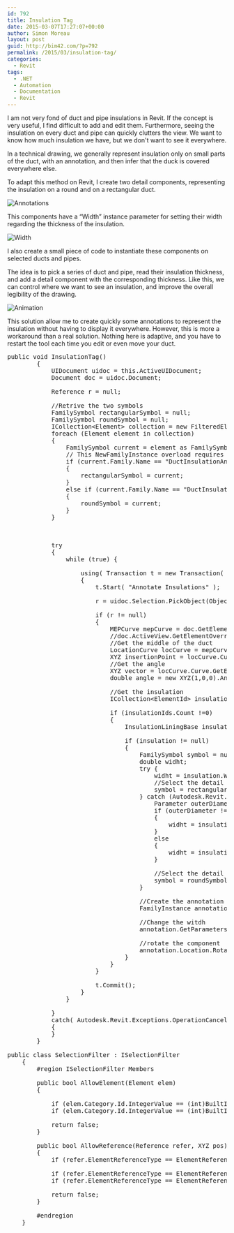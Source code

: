 ```yaml
---
id: 792
title: Insulation Tag
date: 2015-03-07T17:27:07+00:00
author: Simon Moreau
layout: post
guid: http://bim42.com/?p=792
permalink: /2015/03/insulation-tag/
categories:
  - Revit
tags:
  - .NET
  - Automation
  - Documentation
  - Revit
---
```

I am not very fond of duct and pipe insulations in Revit. If the concept is very useful, I find difficult to add and edit them. Furthermore, seeing the insulation on every duct and pipe can quickly clutters the view. We want to know how much insulation we have, but we don't want to see it everywhere.

In a technical drawing, we generally represent insulation only on small parts of the duct, with an annotation, and then infer that the duck is covered everywhere else.

To adapt this method on Revit, I create two detail components, representing the insulation on a round and on a rectangular duct.

![Annotations](http://bim42.com/wp-content/uploads/2015/03/Annotations.png)

This components have a &#8220;Width&#8221; instance parameter for setting their width regarding the thickness of the insulation.

![Width](http://bim42.com/wp-content/uploads/2015/03/Width.png)

I also create a small piece of code to instantiate these components on selected ducts and pipes.

The idea is to pick a series of duct and pipe, read their insulation thickness, and add a detail component with the corresponding thickness. Like this, we can control where we want to see an insulation, and improve the overall legibility of the drawing.

![Animation](http://bim42.com/wp-content/uploads/2015/03/Animation.gif)

This solution allow me to create quickly some annotations to represent the insulation without having to display it everywhere. However, this is more a workaround than a real solution. Nothing here is adaptive, and you have to restart the tool each time you edit or even move your duct.

<pre class="brush: csharp; title: ; notranslate" title="">public void InsulationTag()
		{
			UIDocument uidoc = this.ActiveUIDocument;
			Document doc = uidoc.Document;
			
			Reference r = null;
			
			//Retrive the two symbols
			FamilySymbol rectangularSymbol = null;
			FamilySymbol roundSymbol = null;
			ICollection&lt;Element&gt; collection = new FilteredElementCollector(doc).OfClass(typeof(FamilySymbol)).OfCategory(BuiltInCategory.OST_DetailComponents).ToElements();
			foreach (Element element in collection)
			{
				FamilySymbol current = element as FamilySymbol;
				// This NewFamilyInstance overload requires a curve based family
				if (current.Family.Name == "DuctInsulationAnnotationRectangular")
				{
					rectangularSymbol = current;
				}
				else if (current.Family.Name == "DuctInsulationAnnotationRound")
				{
					roundSymbol = current;
				}
			}
			

			
			try
			{
				while (true) {
					
					using( Transaction t = new Transaction( doc ) )
					{
						t.Start( "Annotate Insulations" );

						r = uidoc.Selection.PickObject(ObjectType.Element, new SelectionFilter(),"Pick a duct");
						
						if (r != null)
						{
							MEPCurve mepCurve = doc.GetElement(r.ElementId) as MEPCurve;
							//doc.ActiveView.GetElementOverrides
							//Get the middle of the duct
							LocationCurve locCurve = mepCurve.Location as LocationCurve;
							XYZ insertionPoint = locCurve.Curve.Evaluate(0.5,true);
							//Get the angle
							XYZ vector = locCurve.Curve.GetEndPoint(1) - locCurve.Curve.GetEndPoint(0);
							double angle = new XYZ(1,0,0).AngleTo(vector);
							
							//Get the insulation
							ICollection&lt;ElementId&gt; insulationIds = InsulationLiningBase.GetInsulationIds(doc,r.ElementId);
							
							if (insulationIds.Count !=0)
							{
								InsulationLiningBase insulation = doc.GetElement(insulationIds.First()) as InsulationLiningBase;
								
								if (insulation != null)
								{
									FamilySymbol symbol = null;
									double widht;
									try {
										widht = insulation.Width;
										//Select the detail familly
										symbol = rectangularSymbol;
									} catch (Autodesk.Revit.Exceptions.InvalidOperationException) {
										Parameter outerDiameter = mepCurve.get_Parameter(BuiltInParameter.RBS_PIPE_OUTER_DIAMETER);
										if (outerDiameter != null)
										{
											widht = insulation.Thickness*2 + outerDiameter.AsDouble();
										}
										else
										{
											widht = insulation.Diameter;
										}
										
										//Select the detail familly
										symbol = roundSymbol;
									}
									
									//Create the annotation
									FamilyInstance annotation = doc.Create.NewFamilyInstance(insertionPoint,symbol,doc.ActiveView);
									
									//Change the witdh
									annotation.GetParameters("Width").First().Set(widht);
									
									//rotate the component
									annotation.Location.Rotate(Line.CreateUnbound(insertionPoint,new XYZ(0,0,1)),-angle);
								}
							}
						}

						t.Commit();
					}
				}
				
			}
			catch( Autodesk.Revit.Exceptions.OperationCanceledException )
			{
			}
		}

public class SelectionFilter : ISelectionFilter
	{
		#region ISelectionFilter Members

		public bool AllowElement(Element elem)
		{

			if (elem.Category.Id.IntegerValue == (int)BuiltInCategory.OST_DuctCurves) return true;
			if (elem.Category.Id.IntegerValue == (int)BuiltInCategory.OST_PipeCurves) return true;

			return false;
		}

		public bool AllowReference(Reference refer, XYZ pos)
		{
			if (refer.ElementReferenceType == ElementReferenceType.REFERENCE_TYPE_NONE) return false;

			if (refer.ElementReferenceType == ElementReferenceType.REFERENCE_TYPE_SURFACE) return true;
			if (refer.ElementReferenceType == ElementReferenceType.REFERENCE_TYPE_LINEAR) return true;

			return false;
		}

		#endregion
	}
</pre>